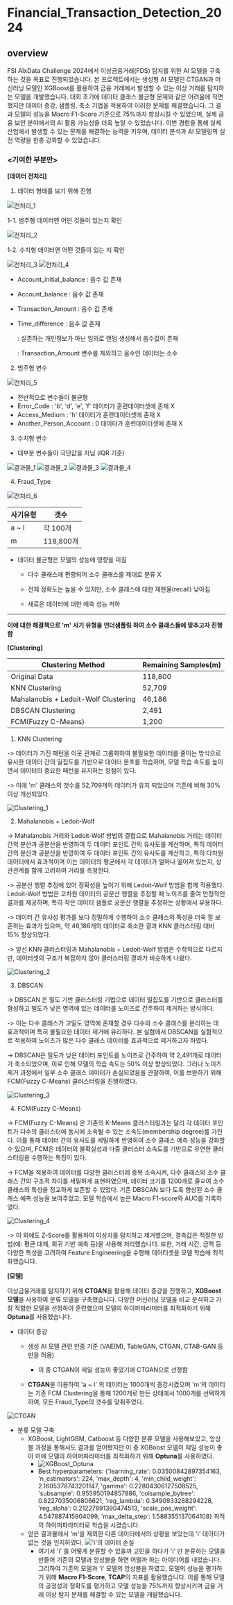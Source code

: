 # Financial_Transaction_Detection_2024

## overview
FSI AIxData Challenge 2024에서 이상금융거래(FDS) 탐지를 위한 AI 모델을 구축하는 것을 목표로 진행되었습니다. 본 프로젝트에서는 생성형 AI 모델인 CTGAN과 머신러닝 모델인 XGBoost를 활용하여 금융 거래에서 발생할 수 있는 이상 거래를 탐지하는 모델을 개발했습니다. 대회 초기에 데이터 클래스 불균형 문제와 같은 어려움에 직면했지만 데이터 증강, 샘플링, 축소 기법을 적용하여 이러한 문제를 해결했습니다. 그 결과 모델의 성능을 Macro F1-Score 기준으로 75%까지 향상시킬 수 있었으며, 실제 금융 보안 분야에서의 AI 활용 가능성을 더욱 높일 수 있었습니다. 이번 경험을 통해 실제 산업에서 발생할 수 있는 문제를 해결하는 능력을 키우며, 데이터 분석과 AI 모델링의 실전 역량을 한층 강화할 수 있었습니다.

### <기여한 부분만>

**[데이터 전처리]**

 1. 데이터 형태를 보기 위해 진행

  ![전처리_1](https://i.esdrop.com/d/f/roqIf5Zmhy/bUDWaGXAnL.png)

1-1. 범주형 데이터엔 어떤 것들이 있는지 확인

 ![전처리_2](https://i.esdrop.com/d/f/roqIf5Zmhy/XKg1ItSSfW.png)

1-2. 수치형 데이터엔 어떤 것들이 있는 지 확인

 ![전처리_3](https://i.esdrop.com/d/f/roqIf5Zmhy/ut0tkWMqSm.png)
 ![전처리_4](https://i.esdrop.com/d/f/roqIf5Zmhy/IR9cXEyn1D.png)

 - Account_initial_balance : 음수 값 존재
- Account_balance : 음수 값 존재
- Transaction_Amount : 음수 값 존재
- Time_difference : 음수 값 존재
  
  : 실존하는 개인정보가 아닌 임의로 랜덤 생성해서 음수값이 존재
  
  : Transaction_Amount 변수를 제외하고 음수인 데이터는 소수

2. 범주형 변수

![전처리_5](https://i.esdrop.com/d/f/roqIf5Zmhy/OHHGPy212o.png)

- 전반적으로 변수들이 불균형
- Error_Code : 'b', 'd', 'e', 'f' 데이터가 훈련데이터셋에 존재 X
- Access_Medium : 'h' 데이터가 훈련데이터셋에 존재 X
- Another_Person_Account : 0 데이터가 훈련데이터셋에 존재 X

3. 수치형 변수

- 대부분 변수들이 극단값을 지님 (IQR 기준)
  
![결과물_1](https://i.esdrop.com/d/f/roqIf5Zmhy/iO3Lvo8fdP.png)
![결과물_2](https://i.esdrop.com/d/f/roqIf5Zmhy/5nbuoRb3Af.png)
![결과물_3](https://i.esdrop.com/d/f/roqIf5Zmhy/C9jdbABBmH.png)
![결과물_4](https://i.esdrop.com/d/f/roqIf5Zmhy/UMNHJ3HTZc.png)

4. Fraud_Type

![전처리_6](https://i.esdrop.com/d/f/roqIf5Zmhy/rkrZlgkrRs.png)


| 사기유형    | 갯수                                  |
| ---------- | ---------------------------------------------- |
| a ~ l | 각 100개                |
|  m  | 118,800개                |

- 데이터 불균형은 모델의 성능에 영향을 미침
  
  - 다수 클래스에 편향되어 소수 클래스를 제대로 분류 X
    
  - 전체 정확도는 높을 수 있지만, 소수 클래스에 대한 재현율(recall) 낮아짐
    
  - 새로운 데이터에 대한 예측 성능 저하


------------------------------------------------
 
**이에 대한 해결책으로 'm' 사기 유형을 언더샘플링 하여 소수 클래스들에 맞추고자 진행함**

**[Clustering]**

| Clustering Method    | Remaining Samples(m)                   |
| ---------- | ---------------------------------------------- |
| Original Data | 118,800                |
|  KNN Clustering  | 52,709                |
| Mahalanobis + Ledoit-Wolf Clustering | 46,186                |
|  DBSCAN Clustering  | 2,491                |
|  FCM(Fuzzy C-Means)  | 1,200               |

1. KNN Clustering

-> 데이터가 가진 패턴을 이웃 관계르 그룹화하여 불필요한 데이터를 줄이는 방식으로 유사한 데이터 간의 밀집도를 기반으로 데이터 분포를 학습하며, 모델 학습 속도를 높이면서 데이터의 중요한 패턴을 유지하는 장점이 있다.

-> 이에 'm' 클래스의 갯수를 52,709개의 데이터가 유지 되었으며 기존에 비해 30% 이상 개선되었다.

![Clustering_1](https://i.esdrop.com/d/f/roqIf5Zmhy/L0XwRNVL2T.png)

2. Mahalanobis + Ledoit-Wolf

-> Mahalanobis 거리와 Ledoit-Wolf 방법의 결합으로 Mahalanobis 거리는 데이터 간의 분산과 공분산을 반영하여 두 데이터 포인트 간의 유사도를 계산하며, 특히 데이터 간의 분산과 공분산을 반영하여 두 데이터 포인트 간의 유사도를 계산하고, 특히 다차원 데이터에서 효과적이며 이는 데이터의 평균에서 각 데이터가 얼마나 떨어져 있는지, 상관관계를 함께 고려하여 거리를 측정한다.

-> 공분산 행렬 추정에 있어 정확성을 높이기 위해 Ledoit-Wolf 방법을 함께 적용했다. Ledoit-Wolf 방법은 고차원 데이터의 공분산 행렬을 추정할 때 노이즈를 줄여 안정적인 결과를 제공하며, 특히 작은 데이터 샘플로 공분산 행렬을 추정하는 상황에서 유용하다.

-> 데이터 간 유사성 평가를 보다 정밀하게 수행하여 소수 클래스의 특성을 더욱 잘 보존하는 효과가 있으며, 약 46,186개의 데이터로 축소한 결과 KNN 클러스터링 대비 15% 향상되었다.

-> 앞선 KNN 클러스터링과 Mahalanobis + Ledoit-Wolf 방법은 수학적으로 다르지만, 데이터셋의 구조가 복잡하지 않아 클러스터링 결과가 비슷하게 나왔다.

![Clustering_2](https://i.esdrop.com/d/f/roqIf5Zmhy/dhx60HPepj.png)

3. DBSCAN

-> DBSCAN 은 밀도 기반 클러스터링 기법으로 데이터 밀집도를 기반으로 클러스터를 형성하고 밀도가 낮은 영역에 있는 데이터를 노이즈로 간주하여 제거하는 방식이다.

-> 이는 다수 클래스가 고밀도 영역에 존재할 경우 다수와 소수 클래스를 분리하는 데 효과적이며 특히 불필요한 데이터 제거에 유리하다. 본 실험에서 DBSCAN을 실험적으로 적용하여 노이즈가 많은 다수 클래스 데이터를 효과적으로 제거하고자 하였다.

-> DBSCAN은 밀도가 낮은 데이터 포인트를 노이즈로 간주하여 약 2,491개로 데이터가 축소되었으며, 이로 인해 모델의 학습 속도는 50% 이상 향상되었다. 그러나 노이즈 제거 과정에서 일부 소수 클래스 데이터가 손실되었음을 관찰하여, 이를 보완하기 위해 FCM(Fuzzy C-Means) 클러스터링을 진행하였다.

![Clustering_3](https://i.esdrop.com/d/f/roqIf5Zmhy/Zc6Iwu1gcA.png)

4. FCM(Fuzzy C-Means)

-> FCM(Fuzzy C-Means) 은 기존의 K-Means 클러스터링과는 달리 각 데이터 포인트가 다수의 클러스터에 동시에 소속될 수 있는 소속도(membership degree)를 가진다. 이를 통해 데이터 간의 유사도를 세밀하게 반영하여 소수 클래스 예측 성능을 강화할 수 있으며, FCM은 데이터의 불확실성과 다중 클러스터 소속도를 기반으로 유연한 클러스터링을 수행하는 특징이 있다.

-> FCM을 적용하여 데이터를 다양한 클러스터레 중복 소속시켜, 다수 클래스와 소수 클래스 간의 구조적 차이를 세밀하게 표현하였으며, 데이터 크기를 1200개로 줄ㄹ여 소수 클래스의 특성을 정교하게 보존할 수 있었다. 기존 DBSCAN 보다 도욱 향상된 소수 클래스 예측 성능을 보여주었고, 모델 학습에서 높은 Macro F1-score와 AUC를 기록하였다. 

![Clustering_4](https://i.esdrop.com/d/f/roqIf5Zmhy/wxnfpW44K7.png)

-> 이 외에도 Z-Score를 활용하여 이상치를 탐지하고 제거했으며, 결측값은 적절한 방법(예: 평균 대체, 회귀 기반 예측 등)을 사용해 처리했습니다. 또한, 거래 시간, 금액 등 다양한 특성을 고려하여 Feature Engineering을 수행해 데이터셋을 모델 학습에 최적화했습니다.

**[모델]**

이상금융거래를 탐지하기 위해 **CTGAN**을 활용해 데이터 증강을 진행하고, **XGBoost 모델**을 사용하여 분류 모델을 구축했습니다. 다양한 머신러닝 모델을 비교 분석하고 가장 적합한 모델을 선정하여 훈련했으며 모델의 하이퍼파라미터를 최적화하기 위해 **Optuna**를 사용했습니다.

- 데이터 증강
  
    - 생성 AI 모델 관련 인증 기준 (VAE(M), TableGAN, CTGAN, CTAB-GAN 등 만을 허용)
      
      - 이 중 CTGAN이 제일 성능이 좋았기에 CTGAN으로 선정함
      
    - **CTGAN**을 이용하여 'a ~ l' 의 데이터는 1000개씩 증강시켰으며 'm'의 데이터는 기존 FCM Clustering을 통해 1200개로 만든 상태에서 1000개를 선택하게 하여, 모든 Fraud_Type의 갯수를 맞춰주었다.

![CTGAN](https://i.esdrop.com/d/f/roqIf5Zmhy/WUH324ihb5.png)

- 분류 모델 구축
  - XGBoost, LightGBM, Catboost 등 다양한 분류 모델을 사용해보았고, 앙상블 과정을 통해서도 결과를 얻어봤지만 이 중 XGBoost 모델이 제일 성능이 좋아 이에 모델의 하이퍼파라미터를 최적화하기 위해 **Optuna**를 사용하였다.
    - ![XGBoost_Optuna](https://i.esdrop.com/d/f/roqIf5Zmhy/BnACLb87oU.png)
    - Best hyperparameters: {'learning_rate': 0.03500842897354163, 'n_estimators': 224, 'max_depth': 4, 'min_child_weight': 2.1605378743201147, 'gamma': 0.22804306127508525, 'subsample': 0.955950194857886, 'colsample_bytree': 0.8227035006806621, 'reg_lambda': 0.3490933288294228, 'reg_alpha': 0.21227891390474513, 'scale_pos_weight': 4.547887415904099, 'max_delta_step': 1.588355137064108} 최적의 하이퍼파라미터로 학습을 시켰습니다.
   - 얻은 결과물에서 'm'을 제외한 다른 데이터에서의 상황을 보았는데 'i' 데이터가 없는 것을 인지하였다.
     !['i'의 데이터 손실](https://i.esdrop.com/d/f/roqIf5Zmhy/S9Yj40cibk.png)
     - 여기서 'i' 를 어떻게 분류할 수 있을까 고민을 하다가 'i' 만 분류하는 모델을 만들어 기존의 모델과 앙상블을 하면 어떨까 하는 아이디어를 내었습니다. 그리하여 기존의 모델과 'i' 모델의 앙상블을 하였고, 모델의 성능을 평가하기 위해 **Macro F1-Score**, **TCAP**의 지표를 활용했습니다. 이를 통해 모델의 공정성과 정확도를 평가하고 모델 성능을 75%까지 향상시키며 금융 거래 이상 탐지 문제를 해결할 수 있는 모델을 개발했습니다.


